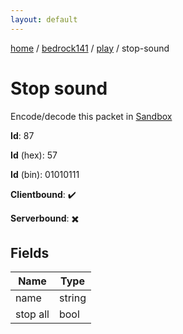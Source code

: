 ```yaml
---
layout: default
---
```


[home](/)  /  [bedrock141](/protocol/bedrock141)  /  [play](/protocol/bedrock141/play)  /  stop-sound

# Stop sound

Encode/decode this packet in [Sandbox](../../../sandbox/bedrock141#Play.StopSound)

**Id**: 87

**Id** (hex): 57

**Id** (bin): 01010111

**Clientbound**: ✔️

**Serverbound**: ✖️

## Fields

Name | Type
---|---
name | string
stop all | bool
